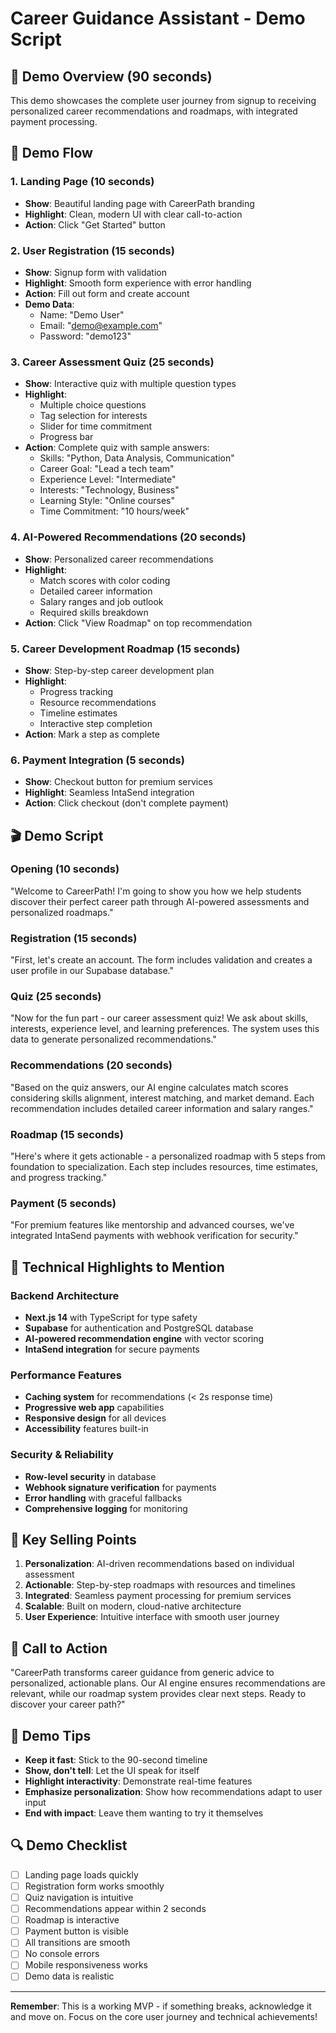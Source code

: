 # Career Guidance Assistant - Demo Script

## 🎯 Demo Overview (90 seconds)

This demo showcases the complete user journey from signup to receiving personalized career recommendations and roadmaps, with integrated payment processing.

## 🚀 Demo Flow

### 1. Landing Page (10 seconds)
- **Show**: Beautiful landing page with CareerPath branding
- **Highlight**: Clean, modern UI with clear call-to-action
- **Action**: Click "Get Started" button

### 2. User Registration (15 seconds)
- **Show**: Signup form with validation
- **Highlight**: Smooth form experience with error handling
- **Action**: Fill out form and create account
- **Demo Data**: 
  - Name: "Demo User"
  - Email: "demo@example.com"
  - Password: "demo123"

### 3. Career Assessment Quiz (25 seconds)
- **Show**: Interactive quiz with multiple question types
- **Highlight**: 
  - Multiple choice questions
  - Tag selection for interests
  - Slider for time commitment
  - Progress bar
- **Action**: Complete quiz with sample answers:
  - Skills: "Python, Data Analysis, Communication"
  - Career Goal: "Lead a tech team"
  - Experience Level: "Intermediate"
  - Interests: "Technology, Business"
  - Learning Style: "Online courses"
  - Time Commitment: "10 hours/week"

### 4. AI-Powered Recommendations (20 seconds)
- **Show**: Personalized career recommendations
- **Highlight**:
  - Match scores with color coding
  - Detailed career information
  - Salary ranges and job outlook
  - Required skills breakdown
- **Action**: Click "View Roadmap" on top recommendation

### 5. Career Development Roadmap (15 seconds)
- **Show**: Step-by-step career development plan
- **Highlight**:
  - Progress tracking
  - Resource recommendations
  - Timeline estimates
  - Interactive step completion
- **Action**: Mark a step as complete

### 6. Payment Integration (5 seconds)
- **Show**: Checkout button for premium services
- **Highlight**: Seamless IntaSend integration
- **Action**: Click checkout (don't complete payment)

## 🎬 Demo Script

### Opening (10 seconds)
"Welcome to CareerPath! I'm going to show you how we help students discover their perfect career path through AI-powered assessments and personalized roadmaps."

### Registration (15 seconds)
"First, let's create an account. The form includes validation and creates a user profile in our Supabase database."

### Quiz (25 seconds)
"Now for the fun part - our career assessment quiz! We ask about skills, interests, experience level, and learning preferences. The system uses this data to generate personalized recommendations."

### Recommendations (20 seconds)
"Based on the quiz answers, our AI engine calculates match scores considering skills alignment, interest matching, and market demand. Each recommendation includes detailed career information and salary ranges."

### Roadmap (15 seconds)
"Here's where it gets actionable - a personalized roadmap with 5 steps from foundation to specialization. Each step includes resources, time estimates, and progress tracking."

### Payment (5 seconds)
"For premium features like mentorship and advanced courses, we've integrated IntaSend payments with webhook verification for security."

## 🔧 Technical Highlights to Mention

### Backend Architecture
- **Next.js 14** with TypeScript for type safety
- **Supabase** for authentication and PostgreSQL database
- **AI-powered recommendation engine** with vector scoring
- **IntaSend integration** for secure payments

### Performance Features
- **Caching system** for recommendations (< 2s response time)
- **Progressive web app** capabilities
- **Responsive design** for all devices
- **Accessibility** features built-in

### Security & Reliability
- **Row-level security** in database
- **Webhook signature verification** for payments
- **Error handling** with graceful fallbacks
- **Comprehensive logging** for monitoring

## 🎯 Key Selling Points

1. **Personalization**: AI-driven recommendations based on individual assessment
2. **Actionable**: Step-by-step roadmaps with resources and timelines
3. **Integrated**: Seamless payment processing for premium services
4. **Scalable**: Built on modern, cloud-native architecture
5. **User Experience**: Intuitive interface with smooth user journey

## 🚀 Call to Action

"CareerPath transforms career guidance from generic advice to personalized, actionable plans. Our AI engine ensures recommendations are relevant, while our roadmap system provides clear next steps. Ready to discover your career path?"

## 📱 Demo Tips

- **Keep it fast**: Stick to the 90-second timeline
- **Show, don't tell**: Let the UI speak for itself
- **Highlight interactivity**: Demonstrate real-time features
- **Emphasize personalization**: Show how recommendations adapt to user input
- **End with impact**: Leave them wanting to try it themselves

## 🔍 Demo Checklist

- [ ] Landing page loads quickly
- [ ] Registration form works smoothly
- [ ] Quiz navigation is intuitive
- [ ] Recommendations appear within 2 seconds
- [ ] Roadmap is interactive
- [ ] Payment button is visible
- [ ] All transitions are smooth
- [ ] No console errors
- [ ] Mobile responsiveness works
- [ ] Demo data is realistic

---

**Remember**: This is a working MVP - if something breaks, acknowledge it and move on. Focus on the core user journey and technical achievements!





